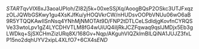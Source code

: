 $START$qvVIX6xJ3aoaUPIoh/ZI82j5k+00xeSSjXq/AoogBQsP2OSkc3UTJFxqzzOLJQWbGSKwy1gu4XsKJfKu/yHOQVkrCW/nHUDsvOOPbVNUu06wO6aB9R5YTQQKAwIlSnNsq4YNhMjNMOTAt9D/FNP2tDTLCeLSdIdjgKovfnCYRQSVe33wtoLpv1gZ4LYCDHVTLM8fG4wUiUQ4iIjRkJCZFqwaq9qsIJMDjx5Eb3gLWDkq+SjSXCHmZizURq8X/168Gv+Nqp/AKguhVIQZklmBILQiNA1JUJZ3fxLP15no2dqhUYV2xipL4XLfO7+6CX4s$END$